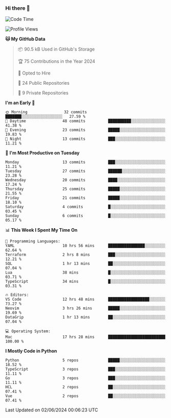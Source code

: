### Hi there 👋
<!--![visitors](https://visitor-badge.glitch.me/badge?page_id=d0zingcat)-->
<!--
**d0zingcat/d0zingcat** is a ✨ _special_ ✨ repository because its `README.md` (this file) appears on your GitHub profile.

Here are some ideas to get you started:

- 🔭 I’m currently working on ...
- 🌱 I’m currently learning ...
- 👯 I’m looking to collaborate on ...
- 🤔 I’m looking for help with ...
- 💬 Ask me about ...
- 📫 How to reach me: ...
- 😄 Pronouns: ...
- ⚡ Fun fact: ...
-->
<!--START_SECTION:waka-->
![Code Time](http://img.shields.io/badge/Code%20Time-3%2C589%20hrs%2025%20mins-blue)

![Profile Views](http://img.shields.io/badge/Profile%20Views-1-blue)

**🐱 My GitHub Data** 

> 📦 90.5 kB Used in GitHub's Storage 
 > 
> 🏆 75 Contributions in the Year 2024
 > 
> 💼 Opted to Hire
 > 
> 📜 24 Public Repositories 
 > 
> 🔑 9 Private Repositories 
 > 
**I'm an Early 🐤** 

```text
🌞 Morning                32 commits          ███████░░░░░░░░░░░░░░░░░░   27.59 % 
🌆 Daytime                48 commits          ██████████░░░░░░░░░░░░░░░   41.38 % 
🌃 Evening                23 commits          █████░░░░░░░░░░░░░░░░░░░░   19.83 % 
🌙 Night                  13 commits          ███░░░░░░░░░░░░░░░░░░░░░░   11.21 % 
```
📅 **I'm Most Productive on Tuesday** 

```text
Monday                   13 commits          ███░░░░░░░░░░░░░░░░░░░░░░   11.21 % 
Tuesday                  27 commits          ██████░░░░░░░░░░░░░░░░░░░   23.28 % 
Wednesday                20 commits          ████░░░░░░░░░░░░░░░░░░░░░   17.24 % 
Thursday                 25 commits          █████░░░░░░░░░░░░░░░░░░░░   21.55 % 
Friday                   21 commits          █████░░░░░░░░░░░░░░░░░░░░   18.10 % 
Saturday                 4 commits           █░░░░░░░░░░░░░░░░░░░░░░░░   03.45 % 
Sunday                   6 commits           █░░░░░░░░░░░░░░░░░░░░░░░░   05.17 % 
```


📊 **This Week I Spent My Time On** 

```text
💬 Programming Languages: 
YAML                     10 hrs 56 mins      ████████████████░░░░░░░░░   62.64 % 
Terraform                2 hrs 8 mins        ███░░░░░░░░░░░░░░░░░░░░░░   12.21 % 
SQL                      1 hr 13 mins        ██░░░░░░░░░░░░░░░░░░░░░░░   07.04 % 
Lua                      38 mins             █░░░░░░░░░░░░░░░░░░░░░░░░   03.71 % 
TypeScript               34 mins             █░░░░░░░░░░░░░░░░░░░░░░░░   03.31 % 

🔥 Editors: 
VS Code                  12 hrs 48 mins      ██████████████████░░░░░░░   73.27 % 
Neovim                   3 hrs 26 mins       █████░░░░░░░░░░░░░░░░░░░░   19.69 % 
DataGrip                 1 hr 13 mins        ██░░░░░░░░░░░░░░░░░░░░░░░   07.04 % 

💻 Operating System: 
Mac                      17 hrs 28 mins      █████████████████████████   100.00 % 
```

**I Mostly Code in Python** 

```text
Python                   5 repos             █████░░░░░░░░░░░░░░░░░░░░   18.52 % 
TypeScript               3 repos             ███░░░░░░░░░░░░░░░░░░░░░░   11.11 % 
Go                       3 repos             ███░░░░░░░░░░░░░░░░░░░░░░   11.11 % 
HCL                      2 repos             ██░░░░░░░░░░░░░░░░░░░░░░░   07.41 % 
Vue                      2 repos             ██░░░░░░░░░░░░░░░░░░░░░░░   07.41 % 
```




 Last Updated on 02/06/2024 00:06:23 UTC
<!--END_SECTION:waka-->

